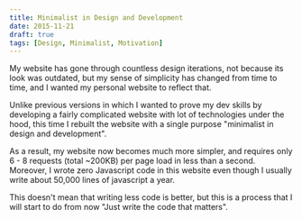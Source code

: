 ```yaml
---
title: Minimalist in Design and Development
date: 2015-11-21
draft: true
tags: [Design, Minimalist, Motivation]
---
```


My website has gone through countless design iterations, not because its look
was outdated, but my sense of simplicity has changed from time to time, and I
wanted my personal website to reflect that.
<!--more-->

Unlike previous versions in which I wanted to prove my dev skills by developing a
fairly complicated website with lot of technologies under the hood, this time I rebuilt the website with a single purpose "minimalist in design and development".

As a result, my website now becomes much more simpler, and requires only 6 - 8
requests (total ~200KB) per page load in less than a second. Moreover, I wrote
zero Javascript code in this website even though I usually write about 50,000 lines of
javascript a year. 

This doesn't mean that writing less code is better, but this is a process that I will start to do from now "Just write the code that matters".





